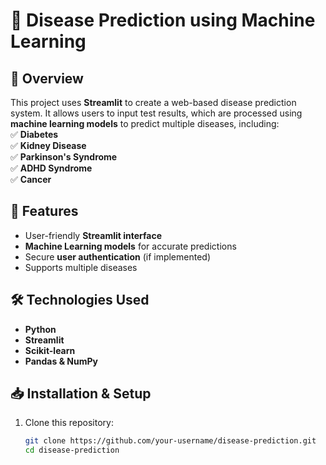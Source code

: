 # 🏥 Disease Prediction using Machine Learning  

## 📌 Overview  
This project uses **Streamlit** to create a web-based disease prediction system. It allows users to input test results, which are processed using **machine learning models** to predict multiple diseases, including:  
✅ **Diabetes**  
✅ **Kidney Disease**  
✅ **Parkinson's Syndrome**  
✅ **ADHD Syndrome**  
✅ **Cancer**  

## 🚀 Features  
- User-friendly **Streamlit interface**  
- **Machine Learning models** for accurate predictions  
- Secure **user authentication** (if implemented)  
- Supports multiple diseases  

## 🛠️ Technologies Used  
- **Python**  
- **Streamlit**  
- **Scikit-learn**  
- **Pandas & NumPy**  

## 📥 Installation & Setup  
1. Clone this repository:  
   ```sh
   git clone https://github.com/your-username/disease-prediction.git
   cd disease-prediction
